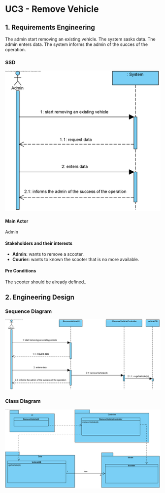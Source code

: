 # UC3 - Remove Vehicle

## 1. Requirements Engineering

The admin start removing an existing vehicle. The system sasks data. The admin enters data. The system informs the admin of the succes of the operation.

### SSD
![UC3_SSD.png](UC3_SSD.png)

#### Main Actor

Admin

#### Stakeholders and their interests
* **Admin:** wants to remove a scooter.
* **Courier:** wants to known the scooter that is no more available.

#### Pre Conditions
The scooter should be already defined..


## 2. Engineering Design

### Sequence Diagram

![UC3_SD](UC3_SD.png)


### Class Diagram

![UC3_CD](UC3_CD.png)